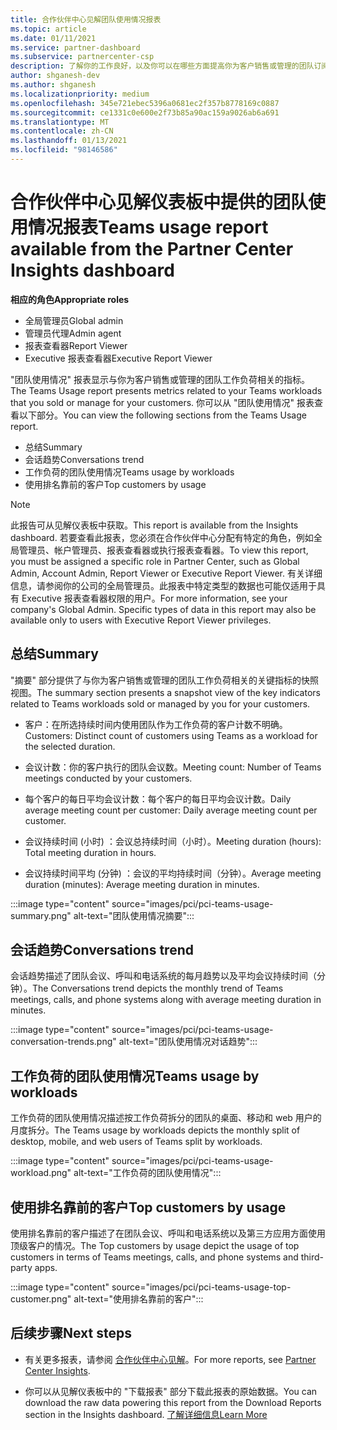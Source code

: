 ```yaml
---
title: 合作伙伴中心见解团队使用情况报表
ms.topic: article
ms.date: 01/11/2021
ms.service: partner-dashboard
ms.subservice: partnercenter-csp
description: 了解你的工作良好，以及你可以在哪些方面提高你为客户销售或管理的团队订阅的使用情况。
author: shganesh-dev
ms.author: shganesh
ms.localizationpriority: medium
ms.openlocfilehash: 345e721ebec5396a0681ec2f357b8778169c0887
ms.sourcegitcommit: ce1331c0e600e2f73b85a90ac159a9026ab6a691
ms.translationtype: MT
ms.contentlocale: zh-CN
ms.lasthandoff: 01/13/2021
ms.locfileid: "98146586"
---
```

# <a name="teams-usage-report-available-from-the-partner-center-insights-dashboard"></a><span data-ttu-id="6d75e-103">合作伙伴中心见解仪表板中提供的团队使用情况报表</span><span class="sxs-lookup"><span data-stu-id="6d75e-103">Teams usage report available from the Partner Center Insights dashboard</span></span>

<span data-ttu-id="6d75e-104">**相应的角色**</span><span class="sxs-lookup"><span data-stu-id="6d75e-104">**Appropriate roles**</span></span>
- <span data-ttu-id="6d75e-105">全局管理员</span><span class="sxs-lookup"><span data-stu-id="6d75e-105">Global admin</span></span>
- <span data-ttu-id="6d75e-106">管理员代理</span><span class="sxs-lookup"><span data-stu-id="6d75e-106">Admin agent</span></span>
- <span data-ttu-id="6d75e-107">报表查看器</span><span class="sxs-lookup"><span data-stu-id="6d75e-107">Report Viewer</span></span>
- <span data-ttu-id="6d75e-108">Executive 报表查看器</span><span class="sxs-lookup"><span data-stu-id="6d75e-108">Executive Report Viewer</span></span>

<span data-ttu-id="6d75e-109">"团队使用情况" 报表显示与你为客户销售或管理的团队工作负荷相关的指标。</span><span class="sxs-lookup"><span data-stu-id="6d75e-109">The Teams Usage report presents metrics related to your Teams workloads that you sold or manage for your customers.</span></span> <span data-ttu-id="6d75e-110">你可以从 "团队使用情况" 报表查看以下部分。</span><span class="sxs-lookup"><span data-stu-id="6d75e-110">You can view the following sections from the Teams Usage report.</span></span>

- <span data-ttu-id="6d75e-111">总结</span><span class="sxs-lookup"><span data-stu-id="6d75e-111">Summary</span></span>
- <span data-ttu-id="6d75e-112">会话趋势</span><span class="sxs-lookup"><span data-stu-id="6d75e-112">Conversations trend</span></span>
- <span data-ttu-id="6d75e-113">工作负荷的团队使用情况</span><span class="sxs-lookup"><span data-stu-id="6d75e-113">Teams usage by workloads</span></span>
- <span data-ttu-id="6d75e-114">使用排名靠前的客户</span><span class="sxs-lookup"><span data-stu-id="6d75e-114">Top customers by usage</span></span>

 > [!NOTE]
 > <span data-ttu-id="6d75e-115">此报告可从见解仪表板中获取。</span><span class="sxs-lookup"><span data-stu-id="6d75e-115">This report is available from the Insights dashboard.</span></span> <span data-ttu-id="6d75e-116">若要查看此报表，您必须在合作伙伴中心分配有特定的角色，例如全局管理员、帐户管理员、报表查看器或执行报表查看器。</span><span class="sxs-lookup"><span data-stu-id="6d75e-116">To view this report, you must be assigned a specific role in Partner Center, such as Global Admin, Account Admin, Report Viewer or Executive Report Viewer.</span></span> <span data-ttu-id="6d75e-117">有关详细信息，请参阅你的公司的全局管理员。此报表中特定类型的数据也可能仅适用于具有 Executive 报表查看器权限的用户。</span><span class="sxs-lookup"><span data-stu-id="6d75e-117">For more information, see your company's Global Admin. Specific types of data in this report may also be available only to users with Executive Report Viewer privileges.</span></span>

## <a name="summary"></a><span data-ttu-id="6d75e-118">总结</span><span class="sxs-lookup"><span data-stu-id="6d75e-118">Summary</span></span>

<span data-ttu-id="6d75e-119">"摘要" 部分提供了与你为客户销售或管理的团队工作负荷相关的关键指标的快照视图。</span><span class="sxs-lookup"><span data-stu-id="6d75e-119">The summary section presents a snapshot view of the key indicators related to Teams workloads sold or managed by you for your customers.</span></span>  

- <span data-ttu-id="6d75e-120">客户：在所选持续时间内使用团队作为工作负荷的客户计数不明确。</span><span class="sxs-lookup"><span data-stu-id="6d75e-120">Customers: Distinct count of customers using Teams as a workload for the selected duration.</span></span>

- <span data-ttu-id="6d75e-121">会议计数：你的客户执行的团队会议数。</span><span class="sxs-lookup"><span data-stu-id="6d75e-121">Meeting count: Number of Teams meetings conducted by your customers.</span></span>

- <span data-ttu-id="6d75e-122">每个客户的每日平均会议计数：每个客户的每日平均会议计数。</span><span class="sxs-lookup"><span data-stu-id="6d75e-122">Daily average meeting count per customer: Daily average meeting count per customer.</span></span> 

- <span data-ttu-id="6d75e-123">会议持续时间 (小时) ：会议总持续时间（小时）。</span><span class="sxs-lookup"><span data-stu-id="6d75e-123">Meeting duration (hours): Total meeting duration in hours.</span></span> 

- <span data-ttu-id="6d75e-124">会议持续时间平均 (分钟) ：会议的平均持续时间（分钟）。</span><span class="sxs-lookup"><span data-stu-id="6d75e-124">Average meeting duration (minutes): Average meeting duration in minutes.</span></span> 

:::image type="content" source="images/pci/pci-teams-usage-summary.png" alt-text="团队使用情况摘要":::

## <a name="conversations-trend"></a><span data-ttu-id="6d75e-126">会话趋势</span><span class="sxs-lookup"><span data-stu-id="6d75e-126">Conversations trend</span></span>

<span data-ttu-id="6d75e-127">会话趋势描述了团队会议、呼叫和电话系统的每月趋势以及平均会议持续时间（分钟）。</span><span class="sxs-lookup"><span data-stu-id="6d75e-127">The Conversations trend depicts the monthly trend of Teams meetings, calls, and phone systems along with average meeting duration in minutes.</span></span>

:::image type="content" source="images/pci/pci-teams-usage-conversation-trends.png" alt-text="团队使用情况对话趋势":::

## <a name="teams-usage-by-workloads"></a><span data-ttu-id="6d75e-129">工作负荷的团队使用情况</span><span class="sxs-lookup"><span data-stu-id="6d75e-129">Teams usage by workloads</span></span>

<span data-ttu-id="6d75e-130">工作负荷的团队使用情况描述按工作负荷拆分的团队的桌面、移动和 web 用户的月度拆分。</span><span class="sxs-lookup"><span data-stu-id="6d75e-130">The Teams usage by workloads depicts the monthly split of desktop, mobile, and web users of Teams split by workloads.</span></span>

:::image type="content" source="images/pci/pci-teams-usage-workload.png" alt-text="工作负荷的团队使用情况":::

## <a name="top-customers-by-usage"></a><span data-ttu-id="6d75e-132">使用排名靠前的客户</span><span class="sxs-lookup"><span data-stu-id="6d75e-132">Top customers by usage</span></span>

<span data-ttu-id="6d75e-133">使用排名靠前的客户描述了在团队会议、呼叫和电话系统以及第三方应用方面使用顶级客户的情况。</span><span class="sxs-lookup"><span data-stu-id="6d75e-133">The Top customers by usage depict the usage of top customers in terms of Teams meetings, calls, and phone systems and third-party apps.</span></span>

:::image type="content" source="images/pci/pci-teams-usage-top-customer.png" alt-text="使用排名靠前的客户":::

## <a name="next-steps"></a><span data-ttu-id="6d75e-135">后续步骤</span><span class="sxs-lookup"><span data-stu-id="6d75e-135">Next steps</span></span>

- <span data-ttu-id="6d75e-136">有关更多报表，请参阅 [合作伙伴中心见解](partner-center-insights.md)。</span><span class="sxs-lookup"><span data-stu-id="6d75e-136">For more reports, see [Partner Center Insights](partner-center-insights.md).</span></span>

- <span data-ttu-id="6d75e-137">你可以从见解仪表板中的 "下载报表" 部分下载此报表的原始数据。</span><span class="sxs-lookup"><span data-stu-id="6d75e-137">You can download the raw data powering this report from the Download Reports section in the Insights dashboard.</span></span> [<span data-ttu-id="6d75e-138">了解详细信息</span><span class="sxs-lookup"><span data-stu-id="6d75e-138">Learn More</span></span>](pci-download-reports.md) 
